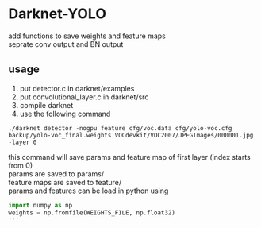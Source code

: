 # Darknet-YOLO
add functions to save weights and feature maps  
seprate conv output and BN output  

## usage
1. put detector.c in darknet/examples  
2. put convolutional_layer.c in darknet/src
3. compile darknet
4. use the following command
```
./darknet detector -nogpu feature cfg/voc.data cfg/yolo-voc.cfg backup/yolo-voc_final.weights VOCdevkit/VOC2007/JPEGImages/000001.jpg -layer 0
```
this command will save params and feature map of first layer (index starts from 0)  
params are saved to params/  
feature maps are saved to feature/  
params and features can be load in python using
```Python
import numpy as np
weights = np.fromfile(WEIGHTS_FILE, np.float32)
'''
